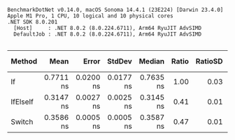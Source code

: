```

BenchmarkDotNet v0.14.0, macOS Sonoma 14.4.1 (23E224) [Darwin 23.4.0]
Apple M1 Pro, 1 CPU, 10 logical and 10 physical cores
.NET SDK 8.0.201
  [Host]     : .NET 8.0.2 (8.0.224.6711), Arm64 RyuJIT AdvSIMD
  DefaultJob : .NET 8.0.2 (8.0.224.6711), Arm64 RyuJIT AdvSIMD


```

| Method   |      Mean |     Error |    StdDev |    Median | Ratio | RatioSD | Allocated | Alloc Ratio |
| -------- | --------: | --------: | --------: | --------: | ----: | ------: | --------: | ----------: |
| If       | 0.7711 ns | 0.0200 ns | 0.0177 ns | 0.7635 ns |  1.00 |    0.03 |         - |          NA |
| IfElseIf | 0.3147 ns | 0.0027 ns | 0.0025 ns | 0.3145 ns |  0.41 |    0.01 |         - |          NA |
| Switch   | 0.3586 ns | 0.0005 ns | 0.0005 ns | 0.3587 ns |  0.47 |    0.01 |         - |          NA |
